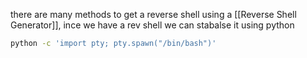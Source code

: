 there are many methods to get a reverse shell using a [[Reverse Shell Generator]], 
ince we have a rev shell we can stabalse it using python 
```bash
python -c 'import pty; pty.spawn("/bin/bash")'
```